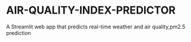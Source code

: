# AIR-QUALITY-INDEX-PREDICTOR
A Streamlit web app that predicts real-time weather and air quality,pm2.5 prediction
